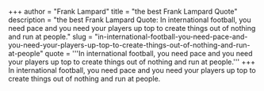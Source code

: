 +++
author = "Frank Lampard"
title = "the best Frank Lampard Quote"
description = "the best Frank Lampard Quote: In international football, you need pace and you need your players up top to create things out of nothing and run at people."
slug = "in-international-football-you-need-pace-and-you-need-your-players-up-top-to-create-things-out-of-nothing-and-run-at-people"
quote = '''In international football, you need pace and you need your players up top to create things out of nothing and run at people.'''
+++
In international football, you need pace and you need your players up top to create things out of nothing and run at people.
